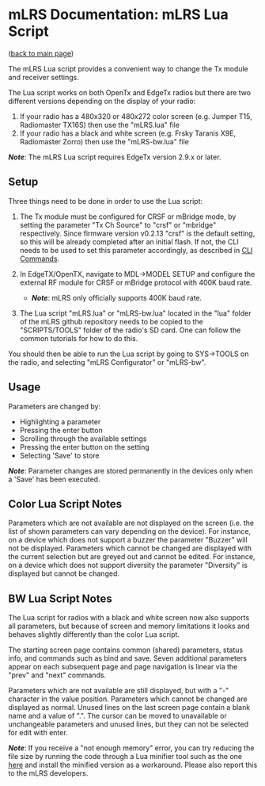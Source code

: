 # mLRS Documentation: mLRS Lua Script #

([back to main page](../README.md))

The mLRS Lua script provides a convenient way to change the Tx module and receiver settings.

The Lua script works on both OpenTx and EdgeTx radios but there are two different versions depending on the display of your radio:
1. If your radio has a 480x320 or 480x272 color screen (e.g. Jumper T15, Radiomaster TX16S) then use the "mLRS.lua" file
2. If your radio has a black and white screen (e.g. Frsky Taranis X9E, Radiomaster Zorro) then use the "mLRS-bw.lua" file

***Note***: The mLRS Lua script requires EdgeTx version 2.9.x or later.

## Setup

Three things need to be done in order to use the Lua script:

1. The Tx module must be configured for CRSF or mBridge mode, by setting the parameter "Tx Ch Source" to "crsf" or "mbridge" respectively. Since firmware version v0.2.13 "crsf" is the default setting, so this will be already completed after an initial flash. If not, the CLI needs to be used to set this parameter accordingly, as described in [CLI Commands](CLI.md).

2. In EdgeTX/OpenTX, navigate to MDL->MODEL SETUP and configure the external RF module for CRSF or mBridge protocol with 400K baud rate.

    - ***Note***: mLRS only officially supports 400K baud rate.

3. The Lua script "mLRS.lua" or "mLRS-bw.lua" located in the "lua" folder of the mLRS github repository needs to be copied to the "SCRIPTS/TOOLS" folder of the radio's SD card. One can follow the common tutorials for how to do this.

You should then be able to run the Lua script by going to SYS->TOOLS on the radio, and selecting "mLRS Configurator" or "mLRS-bw".

## Usage

Parameters are changed by:
- Highlighting a parameter
- Pressing the enter button
- Scrolling through the available settings
- Pressing the enter button on the setting
- Selecting 'Save' to store

***Note***: Parameter changes are stored permanently in the devices only when a 'Save' has been executed.

## Color Lua Script Notes

Parameters which are not available are not displayed on the screen (i.e. the list of shown parameters can vary depending on the device). For instance, on a device which does not support a buzzer the parameter "Buzzer" will not be displayed. Parameters which cannot be changed are displayed with the current selection but are greyed out and cannot be edited. For instance, on a device which does not support diversity the parameter "Diversity" is displayed but cannot be changed.

## BW Lua Script Notes

The Lua script for radios with a black and white screen now also supports all parameters, but because of screen and memory limitations it looks and behaves slightly differently than the color Lua script.

The starting screen page contains common (shared) parameters, status info, and commands such as bind and save.  Seven additional parameters appear on each subsequent page and page navigation is linear via the "prev" and "next" commands.

Parameters which are not available are still displayed, but with a "-" character in the value position.  Parameters which cannot be changed are displayed as normal.  Unused lines on the last screen page contain a blank name and a value of ".".  The cursor can be moved to unavailable or unchangeable parameters and unused lines, but they can not be selected for edit with enter.

***Note***:  If you receive a "not enough memory" error, you can try reducing the file size by running the code through a Lua minifier tool such as the one [here](https://mothereff.in/lua-minifier) and install the minified version as a workaround.  Please also report this to the mLRS developers.

